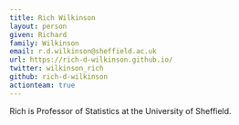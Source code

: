 ```yaml
---
title: Rich Wilkinson
layout: person
given: Richard
family: Wilkinson
email: r.d.wilkinson@sheffield.ac.uk
url: https://rich-d-wilkinson.github.io/
twitter: wilkinson_rich
github: rich-d-wilkinson
actionteam: true
---
```


Rich is Professor of Statistics at the University of Sheffield. 
